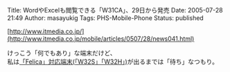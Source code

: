 Title: WordやExcelも閲覧できる「W31CA」、29日から発売
Date: 2005-07-28 21:49
Author: masayukig
Tags: PHS-Mobile-Phone
Status: published

[http://www.itmedia.co.jp/](http://www.itmedia.co.jp/mobile/articles/0507/28/news041.html)

けっこう「何でもあり」な端末だけど、  
私は[「Felica」対応端末(「W32S」「W32H」)](http://www.itmedia.co.jp/mobile/articles/0507/11/news045.html)が出るまでは「待ち」なつもり。
